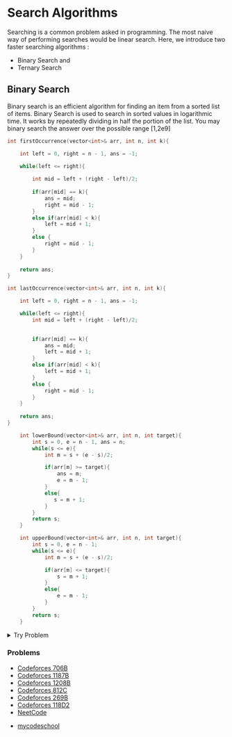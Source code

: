 # Search Algorithms

Searching is a common problem asked in programming. The most naive way of performing searches would be linear search. Here, we 
introduce two faster searching algorithms :

- Binary Search and
- Ternary Search


## Binary Search

Binary search is an efficient algorithm for finding an item from a sorted list of items. Binary Search is used to search in sorted
values in logarithmic time. It works by repeatedly dividing in half the portion of the list. You may binary search the answer over 
the possible range [1,2e9]

```c++
int firstOccurrence(vector<int>& arr, int n, int k){

    int left = 0, right = n - 1, ans = -1;

    while(left <= right){
    
        int mid = left + (right - left)/2;
        
        if(arr[mid] == k){
            ans = mid;
            right = mid - 1;
        }
        else if(arr[mid] < k){
            left = mid + 1;
        }
        else {
            right = mid - 1;
        }
    }
    
    return ans;
}
```
```c++
int lastOccurrence(vector<int>& arr, int n, int k){

    int left = 0, right = n - 1, ans = -1;

    while(left <= right){
        int mid = left + (right - left)/2;

                
        if(arr[mid] == k){
            ans = mid;
            left = mid + 1;
        }
        else if(arr[mid] < k){
            left = mid + 1;
        }
        else {
            right = mid - 1;
        }
    }
    
    return ans;
}
```

```c++
    int lowerBound(vector<int>& arr, int n, int target){
        int s = 0, e = n - 1, ans = n;
        while(s <= e){
            int m = s + (e - s)/2;

            if(arr[m] >= target){
                ans = m;
                e = m - 1;
            }
            else{
               s = m + 1; 
            }
        }
        return s;
    }
```

```c++
    int upperBound(vector<int>& arr, int n, int target){
        int s = 0, e = n - 1;
        while(s <= e){
            int m = s + (e - s)/2;

            if(arr[m] <= target){
                s = m + 1;
            }
            else{
                e = m - 1;
            }
        }
        return s;
    }
```

<details> <summary> Try Problem </summary>

 <br/>
  
[C. Maximum Median](https://codeforces.com/contest/1201/problem/C)

![image](https://user-images.githubusercontent.com/59710234/158400788-ef8cbbc6-a6b6-483d-9667-41e5f366a67d.png)
  
[Solution Code](https://ideone.com/LeqozV)  
  
</details>
  
### Problems
* [Codeforces 706B](https://codeforces.com/problemset/problem/706/B)
* [Codeforces 1187B](https://codeforces.com/contest/1187/problem/B)
* [Codeforces 1208B](https://codeforces.com/contest/1208/problem/B)
* [Codeforces 812C](https://codeforces.com/contest/812/problem/C)
* [Codeforces 269B](https://codeforces.com/contest/269/problem/B)
* [Codeforces 118D2](https://codeforces.com/contest/1118/problem/D2)
* [NeetCode](https://www.youtube.com/watch?v=U8XENwh8Oy8&list=PLot-Xpze53leNZQd0iINpD-MAhMOMzWvO&ab_channel=NeetCode)
- [mycodeschool](https://www.youtube.com/watch?v=j5uXyPJ0Pew&list=PL2_aWCzGMAwL3ldWlrii6YeLszojgH77j)
